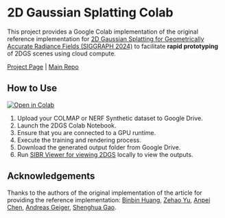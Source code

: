 
# 2D Gaussian Splatting Colab

This project provides a Google Colab implementation of the original reference implementation for [2D Gaussian Splatting for Geometrically Accurate Radiance Fields (SIGGRAPH 2024)](https://arxiv.org/abs/2403.17888) to facilitate **rapid prototyping** of 2DGS scenes using cloud compute.

[Project Page](https://surfsplatting.github.io/) | [Main Repo](https://github.com/hbb1/2d-gaussian-splatting)


## How to Use

[![Open in Colab](https://colab.research.google.com/assets/colab-badge.svg)](https://colab.research.google.com/github/atakan-topaloglu/2d-gaussian-splatting/blob/main/2d_gaussian_splatting.ipynb#scrollTo=Iu5nIIrEY1_n )

1. Upload your COLMAP or NERF Synthetic dataset to Google Drive.
2. Launch the 2DGS Colab Notebook.
3. Ensure that you are connected to a GPU runtime.
4. Execute the training and rendering process.
5. Download the generated output folder from Google Drive.
6. Run [SIBR Viewer for viewing 2DGS](https://github.com/hbb1/2d-gaussian-splatting?tab=readme-ov-file#sibr-viewer) locally to view the outputs.

## Acknowledgements

Thanks to the authors of the original implementation of the article for providing the reference implementation: [Binbin Huang](https://scholar.google.com/citations?user=5da8iKwAAAAJ&hl=en), [Zehao Yu](https://niujinshuchong.github.io/), [Anpei Chen](https://apchenstu.github.io/), [Andreas Geiger](https://www.cvlibs.net/), [Shenghua Gao](https://scholar.google.com/citations?user=fe-1v0MAAAAJ&hl=en).

